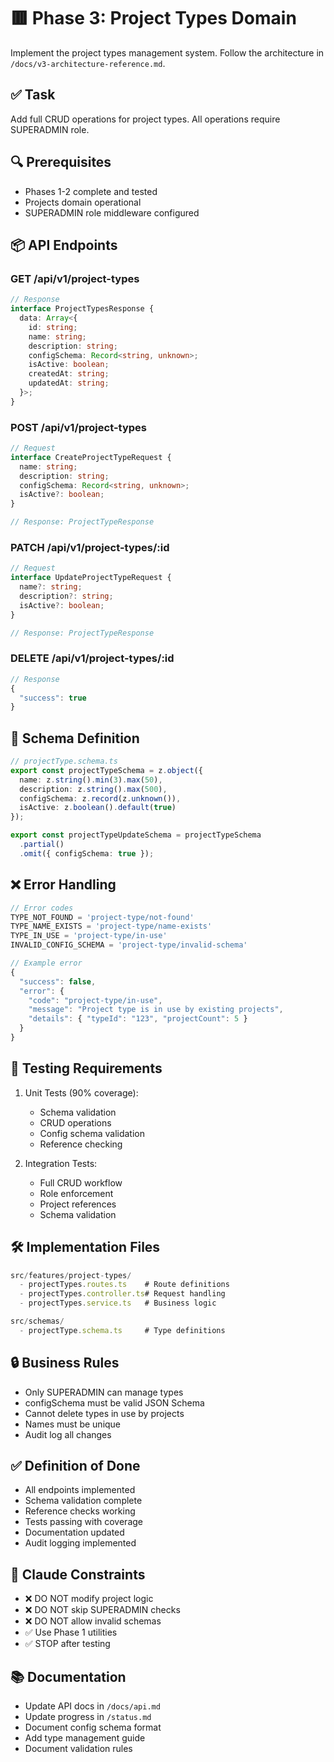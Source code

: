# 🟥 Phase 3: Project Types Domain

Implement the project types management system. Follow the architecture in `/docs/v3-architecture-reference.md`.

## ✅ Task

Add full CRUD operations for project types. All operations require SUPERADMIN role.

## 🔍 Prerequisites

- Phases 1-2 complete and tested
- Projects domain operational
- SUPERADMIN role middleware configured

## 📦 API Endpoints

### GET /api/v1/project-types
```typescript
// Response
interface ProjectTypesResponse {
  data: Array<{
    id: string;
    name: string;
    description: string;
    configSchema: Record<string, unknown>;
    isActive: boolean;
    createdAt: string;
    updatedAt: string;
  }>;
}
```

### POST /api/v1/project-types
```typescript
// Request
interface CreateProjectTypeRequest {
  name: string;
  description: string;
  configSchema: Record<string, unknown>;
  isActive?: boolean;
}

// Response: ProjectTypeResponse
```

### PATCH /api/v1/project-types/:id
```typescript
// Request
interface UpdateProjectTypeRequest {
  name?: string;
  description?: string;
  isActive?: boolean;
}

// Response: ProjectTypeResponse
```

### DELETE /api/v1/project-types/:id
```typescript
// Response
{
  "success": true
}
```

## 📝 Schema Definition

```typescript
// projectType.schema.ts
export const projectTypeSchema = z.object({
  name: z.string().min(3).max(50),
  description: z.string().max(500),
  configSchema: z.record(z.unknown()),
  isActive: z.boolean().default(true)
});

export const projectTypeUpdateSchema = projectTypeSchema
  .partial()
  .omit({ configSchema: true });
```

## ❌ Error Handling

```typescript
// Error codes
TYPE_NOT_FOUND = 'project-type/not-found'
TYPE_NAME_EXISTS = 'project-type/name-exists'
TYPE_IN_USE = 'project-type/in-use'
INVALID_CONFIG_SCHEMA = 'project-type/invalid-schema'

// Example error
{
  "success": false,
  "error": {
    "code": "project-type/in-use",
    "message": "Project type is in use by existing projects",
    "details": { "typeId": "123", "projectCount": 5 }
  }
}
```

## 🧪 Testing Requirements

1. Unit Tests (90% coverage):
   - Schema validation
   - CRUD operations
   - Config schema validation
   - Reference checking

2. Integration Tests:
   - Full CRUD workflow
   - Role enforcement
   - Project references
   - Schema validation

## 🛠 Implementation Files

```typescript
src/features/project-types/
  - projectTypes.routes.ts    # Route definitions
  - projectTypes.controller.ts# Request handling
  - projectTypes.service.ts   # Business logic

src/schemas/
  - projectType.schema.ts     # Type definitions
```

## 🔒 Business Rules

- Only SUPERADMIN can manage types
- configSchema must be valid JSON Schema
- Cannot delete types in use by projects
- Names must be unique
- Audit log all changes

## ✅ Definition of Done

- All endpoints implemented
- Schema validation complete
- Reference checks working
- Tests passing with coverage
- Documentation updated
- Audit logging implemented

## 🧠 Claude Constraints

- ❌ DO NOT modify project logic
- ❌ DO NOT skip SUPERADMIN checks
- ❌ DO NOT allow invalid schemas
- ✅ Use Phase 1 utilities
- ✅ STOP after testing

## 📚 Documentation

- Update API docs in `/docs/api.md`
- Update progress in `/status.md`
- Document config schema format
- Add type management guide
- Document validation rules